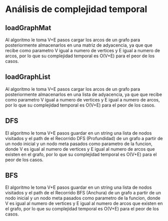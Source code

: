 # Análisis de complejidad temporal

## loadGraphMat
Al algoritmo le toma V+E pasos cargar los arcos de un grafo para posteriormente almacenarlos en una matriz de adyacencia, ya que que recibe como parametro V igual a numero de vertices y E igual a numero de arcos, por lo que su complejidad temporal es O(V+E) para el peor de los casos.

## loadGraphList
Al algoritmo le toma V+E pasos cargar los arcos de un grafo para posteriormente almacenarlos en una lista de adyacencia, ya que que recibe como parametro V igual a numero de vertices y E igual a numero de arcos, por lo que su complejidad temporal es O(V+E) para el peor de los casos.

## DFS
El algoritmo le toma V+E pasos guardar en un string una lista de nodos visitados y el path de el Recorrido DFS (Profundidad) de un grafo a partir de un nodo inicial y un nodo meta pasados como parametro de la funcion, donde V es igual al numero de vertices y E igual al numero de arcos que existen en el grafo, por lo que su complejidad temporal es O(V+E) para el peor de los casos.

## BFS
El algoritmo le toma V+E pasos guardar en un string una lista de nodos visitados y el path de el Recorrido BFS (Anchura) de un grafo a partir de un nodo inicial y un nodo meta pasados como parametro de la funcion, donde V es igual al numero de vertices y E igual al numero de arcos que existen en el grafo, por lo que su complejidad temporal es O(V+E) para el peor de los casos.
